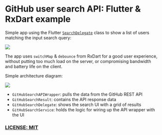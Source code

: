 # GitHub user search API: Flutter & RxDart example

Simple app using the Flutter [`SearchDelegate`](https://api.flutter.dev/flutter/material/SearchDelegate-class.html) class to show a list of users matching the input search query:

![](images/github-search-flutter-screenshot.png)

The app uses `switchMap` & `debounce` from RxDart for a good user experience, without putting too much load on the server, or compromising bandwidth and battery life on the client.

Simple architecture diagram:

![](images/github-search-diagram.png)

- `GitHubSearchAPIWrapper`: pulls the data from the GitHub REST API
- `GitHubSearchResult`: contains the API response data
- `GitHubSearchDelegate`: shows the search UI with a grid of results
- `GitHubSearchService`: holds the logic for wiring up the API wrapper with the UI

### [LICENSE: MIT](LICENSE.md)

